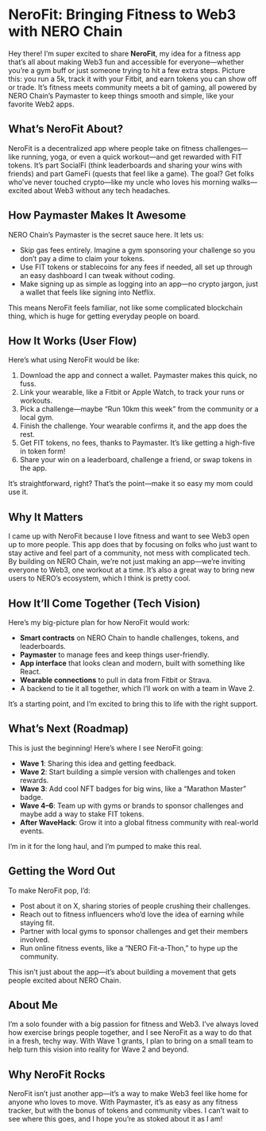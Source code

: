 # NeroFit: Bringing Fitness to Web3 with NERO Chain

Hey there! I’m super excited to share **NeroFit**, my idea for a fitness app that’s all about making Web3 fun and accessible for everyone—whether you’re a gym buff or just someone trying to hit a few extra steps. Picture this: you run a 5k, track it with your Fitbit, and earn tokens you can show off or trade. It’s fitness meets community meets a bit of gaming, all powered by NERO Chain’s Paymaster to keep things smooth and simple, like your favorite Web2 apps.

## What’s NeroFit About?
NeroFit is a decentralized app where people take on fitness challenges—like running, yoga, or even a quick workout—and get rewarded with FIT tokens. It’s part SocialFi (think leaderboards and sharing your wins with friends) and part GameFi (quests that feel like a game). The goal? Get folks who’ve never touched crypto—like my uncle who loves his morning walks—excited about Web3 without any tech headaches.

## How Paymaster Makes It Awesome
NERO Chain’s Paymaster is the secret sauce here. It lets us:
- Skip gas fees entirely. Imagine a gym sponsoring your challenge so you don’t pay a dime to claim your tokens.
- Use FIT tokens or stablecoins for any fees if needed, all set up through an easy dashboard I can tweak without coding.
- Make signing up as simple as logging into an app—no crypto jargon, just a wallet that feels like signing into Netflix.

This means NeroFit feels familiar, not like some complicated blockchain thing, which is huge for getting everyday people on board.

## How It Works (User Flow)
Here’s what using NeroFit would be like:
1. Download the app and connect a wallet. Paymaster makes this quick, no fuss.
2. Link your wearable, like a Fitbit or Apple Watch, to track your runs or workouts.
3. Pick a challenge—maybe “Run 10km this week” from the community or a local gym.
4. Finish the challenge. Your wearable confirms it, and the app does the rest.
5. Get FIT tokens, no fees, thanks to Paymaster. It’s like getting a high-five in token form!
6. Share your win on a leaderboard, challenge a friend, or swap tokens in the app.

It’s straightforward, right? That’s the point—make it so easy my mom could use it.

## Why It Matters
I came up with NeroFit because I love fitness and want to see Web3 open up to more people. This app does that by focusing on folks who just want to stay active and feel part of a community, not mess with complicated tech. By building on NERO Chain, we’re not just making an app—we’re inviting everyone to Web3, one workout at a time. It’s also a great way to bring new users to NERO’s ecosystem, which I think is pretty cool.

## How It’ll Come Together (Tech Vision)
Here’s my big-picture plan for how NeroFit would work:
- **Smart contracts** on NERO Chain to handle challenges, tokens, and leaderboards.
- **Paymaster** to manage fees and keep things user-friendly.
- **App interface** that looks clean and modern, built with something like React.
- **Wearable connections** to pull in data from Fitbit or Strava.
- A backend to tie it all together, which I’ll work on with a team in Wave 2.

It’s a starting point, and I’m excited to bring this to life with the right support.

## What’s Next (Roadmap)
This is just the beginning! Here’s where I see NeroFit going:
- **Wave 1**: Sharing this idea and getting feedback.
- **Wave 2**: Start building a simple version with challenges and token rewards.
- **Wave 3**: Add cool NFT badges for big wins, like a “Marathon Master” badge.
- **Wave 4–6**: Team up with gyms or brands to sponsor challenges and maybe add a way to stake FIT tokens.
- **After WaveHack**: Grow it into a global fitness community with real-world events.

I’m in it for the long haul, and I’m pumped to make this real.

## Getting the Word Out
To make NeroFit pop, I’d:
- Post about it on X, sharing stories of people crushing their challenges.
- Reach out to fitness influencers who’d love the idea of earning while staying fit.
- Partner with local gyms to sponsor challenges and get their members involved.
- Run online fitness events, like a “NERO Fit-a-Thon,” to hype up the community.

This isn’t just about the app—it’s about building a movement that gets people excited about NERO Chain.

## About Me
I’m a solo founder with a big passion for fitness and Web3. I’ve always loved how exercise brings people together, and I see NeroFit as a way to do that in a fresh, techy way. With Wave 1 grants, I plan to bring on a small team to help turn this vision into reality for Wave 2 and beyond.

## Why NeroFit Rocks
NeroFit isn’t just another app—it’s a way to make Web3 feel like home for anyone who loves to move. With Paymaster, it’s as easy as any fitness tracker, but with the bonus of tokens and community vibes. I can’t wait to see where this goes, and I hope you’re as stoked about it as I am!
